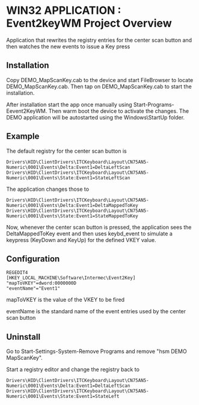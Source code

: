 
# WIN32 APPLICATION : Event2keyWM Project Overview

Application that rewrites the registry entries for the center scan button
and then watches the new events to issue a Key press

## Installation

Copy DEMO_MapScanKey.cab to the device and start FileBrowser to locate 
DEMO_MapScanKey.cab. Then tap on DEMO_MapScanKey.cab to start the installation.

After installation start the app once manually using Start-Programs-Eevent2KeyWM.
Then warm boot the device to activate the changes. The DEMO application will be
autostarted using the Windows\StartUp folder.

## Example

The default registry for the center scan button is

	Drivers\HID\ClientDrivers\ITCKeyboard\Layout\CN75AN5-Numeric\0001\Events\Delta:Event1=DeltaLeftScan
	Drivers\HID\ClientDrivers\ITCKeyboard\Layout\CN75AN5-Numeric\0001\Events\State:Event1=StateLeftScan

The application changes those to

	Drivers\HID\ClientDrivers\ITCKeyboard\Layout\CN75AN5-Numeric\0001\Events\Delta:Event1=DeltaMappedToKey
	Drivers\HID\ClientDrivers\ITCKeyboard\Layout\CN75AN5-Numeric\0001\Events\State:Event1=StateMappedToKey

Now, whenever the center scan button is pressed, the application sees the DeltaMappedToKey event and 
then uses keybd_event to simulate a keypress (KeyDown and KeyUp) for the defined VKEY value.

## Configuration

    REGEDIT4
    [HKEY_LOCAL_MACHINE\Software\Intermec\Event2Key]
    "mapToVKEY"=dword:0000000D
    "eventName"="Event1"

mapToVKEY is the value of the VKEY to be fired

eventName is the standard name of the event entries used by the center
scan button

## Uninstall

Go to Start-Settings-System-Remove Programs and remove "hsm DEMO MapScanKey".

Start a registry editor and change the registry back to

	Drivers\HID\ClientDrivers\ITCKeyboard\Layout\CN75AN5-Numeric\0001\Events\Delta:Event1=DeltaLeftScan
	Drivers\HID\ClientDrivers\ITCKeyboard\Layout\CN75AN5-Numeric\0001\Events\State:Event1=StateLeft



